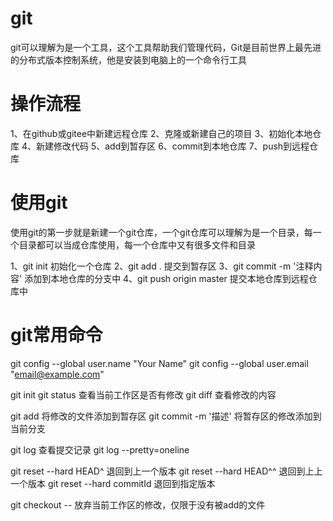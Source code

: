 # git
git可以理解为是一个工具，这个工具帮助我们管理代码，Git是目前世界上最先进的分布式版本控制系统，他是安装到电脑上的一个命令行工具

# 操作流程
1、在github或gitee中新建远程仓库
2、克隆或新建自己的项目
3、初始化本地仓库
4、新建修改代码
5、add到暂存区
6、commit到本地仓库
7、push到远程仓库

# 使用git
使用git的第一步就是新建一个git仓库，一个git仓库可以理解为是一个目录，每一个目录都可以当成仓库使用，每一个仓库中又有很多文件和目录

1、git init     初始化一个仓库
2、git add .    提交到暂存区
3、git commit -m '注释内容' 添加到本地仓库的分支中
4、git push origin master 提交本地仓库到远程仓库中



# git常用命令
git config --global user.name "Your Name"
git config --global user.email "email@example.com"

git init
git status  查看当前工作区是否有修改
git diff <file> 查看修改的内容

git add <file>  将修改的文件添加到暂存区
git commit -m '描述' 将暂存区的修改添加到当前分支

git log 查看提交记录
git log --pretty=oneline

git reset --hard HEAD^  退回到上一个版本
git reset --hard HEAD^^  退回到上上一个版本
git reset --hard commitId  退回到指定版本

git checkout -- <file>  放弃当前工作区的修改，仅限于没有被add的文件


